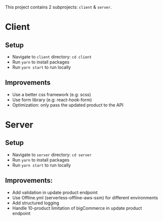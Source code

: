 This project contains 2 subprojects: `client` & `server`.

# Client

## Setup

* Navigate to `client` directory: `cd client`
* Run `yarn` to install packages
* Run `yarn start` to run locally

## Improvements

- Use a better css framework (e.g: scss)
- Use form library (e.g: react-hook-form)
- Optimization: only pass the updated product to the API

# Server

## Setup

* Navigate to `server` directory: `cd server`
* Run `yarn` to install packages
* Run `yarn start` to run locally


## Improvements:
- Add validation in update product endpoint
- Use Offline.yml (serverless-offline-aws-ssm) for different environments
- Add structured logging
- Handle 10-product limitation of bigCommerce in update product endpoint

